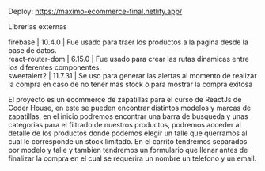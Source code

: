 
Deploy: https://maximo-ecommerce-final.netlify.app/

Librerias externas

firebase            |   10.4.0  |   Fue usado para traer los productos a la pagina desde la base de datos.                                                              
react-router-dom    |   6.15.0  |   Fue usado para crear las rutas dinamicas entre los diferentes componentes.                                                          
sweetalert2         |   11.7.31 |   Se uso para generar las alertas al momento de realizar la compra en caso de no tener mas stock o para mostrar la compra exitosa     


El proyecto es un ecommerce de zapatillas para el curso de ReactJs de Coder House, en este se pueden encontrar distintos modelos y marcas de zapatillas, en el inicio podremos encontrar una barra de busqueda y unas categorias para el filtrado de nuestros productos, podremos acceder al detalle de los productos donde podemos elegir un 
talle que querramos al cual le corresponde un stock limitado.
En el carrito tendremos separados por modelo y talle y tambien tendremos un formulario que llenar antes de finalizar la compra en el cual se requerira un nombre un 
telefono y un email. 

